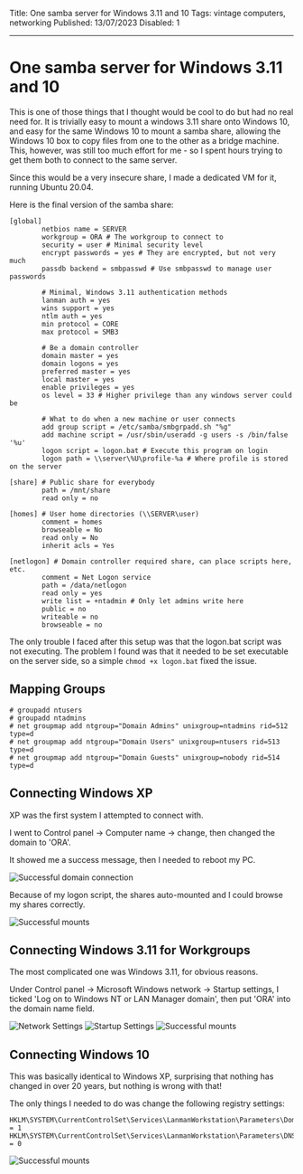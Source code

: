 Title: One samba server for Windows 3.11 and 10
Tags: vintage computers, networking
Published: 13/07/2023
Disabled: 1

---
# One samba server for Windows 3.11 and 10

This is one of those things that I thought would be cool to do but had no real need for. It is trivially easy to mount a windows 3.11 share onto Windows 10, and easy for the same Windows 10 to mount a samba share, allowing the Windows 10 box to copy files from one to the other as a bridge machine. This, however, was still too much effort for me - so I spent hours trying to get them both to connect to the same server.

Since this would be a very insecure share, I made a dedicated VM for it, running Ubuntu 20.04.

Here is the final version of the samba share:

	[global]
			netbios name = SERVER
			workgroup = ORA # The workgroup to connect to
			security = user # Minimal security level
			encrypt passwords = yes # They are encrypted, but not very much
			passdb backend = smbpasswd # Use smbpasswd to manage user passwords

			# Minimal, Windows 3.11 authentication methods
			lanman auth = yes
			wins support = yes
			ntlm auth = yes
			min protocol = CORE
			max protocol = SMB3

			# Be a domain controller
			domain master = yes
			domain logons = yes
			preferred master = yes
			local master = yes
			enable privileges = yes
			os level = 33 # Higher privilege than any windows server could be

			# What to do when a new machine or user connects
			add group script = /etc/samba/smbgrpadd.sh "%g"
			add machine script = /usr/sbin/useradd -g users -s /bin/false '%u'
			logon script = logon.bat # Execute this program on login
			logon path = \\server\%U\profile-%a # Where profile is stored on the server

	[share] # Public share for everybody
			path = /mnt/share
			read only = no

	[homes] # User home directories (\\SERVER\user)
			comment = homes
			browseable = No
			read only = No
			inherit acls = Yes

	[netlogon] # Domain controller required share, can place scripts here, etc.
			comment = Net Logon service
			path = /data/netlogon
			read only = yes
			write list = +ntadmin # Only let admins write here
			public = no
			writeable = no
			browseable = no


The only trouble I faced after this setup was that the logon.bat script was not executing. The problem I found was that it needed to be set executable on the server side, so a simple `chmod +x logon.bat` fixed the issue.

## Mapping Groups

    # groupadd ntusers
    # groupadd ntadmins
    # net groupmap add ntgroup="Domain Admins" unixgroup=ntadmins rid=512 type=d
    # net groupmap add ntgroup="Domain Users" unixgroup=ntusers rid=513 type=d
    # net groupmap add ntgroup="Domain Guests" unixgroup=nobody rid=514 type=d

## Connecting Windows XP

XP was the first system I attempted to connect with.

I went to Control panel -> Computer name -> change, then changed the domain to 'ORA'.

It showed me a success message, then I needed to reboot my PC.

![Successful domain connection](/images/vintage_samba/xp_domain_connected.PNG)

Because of my logon script, the shares auto-mounted and I could browse my shares correctly.

![Successful mounts](/images/vintage_samba/xp_shares_connected.PNG)

## Connecting Windows 3.11 for Workgroups

The most complicated one was Windows 3.11, for obvious reasons.

Under Control panel -> Microsoft Windows network -> Startup settings, I ticked 'Log on to Windows NT or LAN Manager domain', then put 'ORA' into the domain name field.

![Network Settings](/images/vintage_samba/31_network_settings.PNG)
![Startup Settings](/images/vintage_samba/31_startup_settings.PNG)
![Successful mounts](/images/vintage_samba/31_shares_connected.PNG)

## Connecting Windows 10

This was basically identical to Windows XP, surprising that nothing has changed in over 20 years, but nothing is wrong with that!

The only things I needed to do was change the following registry settings:

    HKLM\SYSTEM\CurrentControlSet\Services\LanmanWorkstation\Parameters\DomainCompatibilityMode = 1
    HKLM\SYSTEM\CurrentControlSet\Services\LanmanWorkstation\Parameters\DNSNameResolutionRequired = 0

![Successful mounts](/images/vintage_samba/10_shares_connected.PNG)

